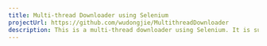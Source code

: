 ```yaml
---
title: Multi-thread Downloader using Selenium
projectUrl: https://github.com/wudongjie/MultithreadDownloader
description: This is a multi-thread downloader using Selenium. It is suitable for bulk download from pages requiring clicking. To use this app, one should first create a csv file containing all links of pages and file names saved in the local computer and specify the element of download in the page.   
---
```

